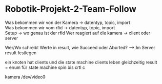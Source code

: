 # Robotik-Projekt-2-Team-Follow
Was bekommen wir von der Kamera -> datentyp, topic, import    
Was bekommen wir vom rfid -> datentyp, topic, import      
Setup -> wo genau ist der rfid
Wer reagiert auf die kamera -> client oder server

Wer/Wo schreibt Werte in result, wie Succeed oder Aborted?
--> Im Server result festlegen

ein knoten hat clients und die state machine
clients leben gleichzeitig
result = enum für state machine
spin bis crtl c

kamera
/dev/video0
